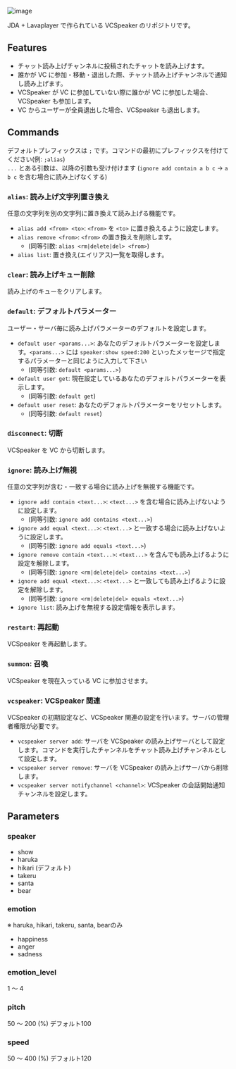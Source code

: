 ![image](https://user-images.githubusercontent.com/53546237/120327499-cbc73080-c324-11eb-9298-85a45789f0ee.png)

JDA + Lavaplayer で作られている VCSpeaker のリポジトリです。

## Features

- チャット読み上げチャンネルに投稿されたチャットを読み上げます。
- 誰かが VC に参加・移動・退出した際、チャット読み上げチャンネルで通知し読み上げます。
- VCSpeaker が VC に参加していない際に誰かが VC に参加した場合、VCSpeaker も参加します。
- VC からユーザーが全員退出した場合、VCSpeaker も退出します。

## Commands

デフォルトプレフィックスは `;` です。コマンドの最初にプレフィックスを付けてください(例: `;alias`)  
`...` とある引数は、以降の引数も受け付けます (`ignore add contain a b c` -> `a b c` を含む場合に読み上げなくする)

### `alias`: 読み上げ文字列置き換え

任意の文字列を別の文字列に置き換えて読み上げる機能です。

- `alias add <from> <to>`: `<from>` を `<to>` に置き換えるように設定します。
- `alias remove <from>`: `<from>` の置き換えを削除します。
  - (同等引数: `alias <rm|delete|del> <from>`)
- `alias list`: 置き換え(エイリアス)一覧を取得します。

### `clear`: 読み上げキュー削除

読み上げのキューをクリアします。

### `default`: デフォルトパラメーター

ユーザー・サーバ毎に読み上げパラメーターのデフォルトを設定します。

- `default user <params...>`: あなたのデフォルトパラメーターを設定します。`<params...>` には `speaker:show speed:200` といったメッセージで指定するパラメーターと同じように入力して下さい
  - (同等引数: `default <params...>`)
- `default user get`: 現在設定しているあなたのデフォルトパラメーターを表示します。
  - (同等引数: `default get`)
- `default user reset`: あなたのデフォルトパラメーターをリセットします。
  - (同等引数: `default reset`)

### `disconnect`: 切断

VCSpeaker を VC から切断します。

### `ignore`: 読み上げ無視

任意の文字列が含む・一致する場合に読み上げを無視する機能です。

- `ignore add contain <text...>`: `<text...>` を含む場合に読み上げないように設定します。
  - (同等引数: `ignore add contains <text...>`)
- `ignore add equal <text...>`: `<text...>` と一致する場合に読み上げないように設定します。
  - (同等引数: `ignore add equals <text...>`)
- `ignore remove contain <text...>`: `<text...>` を含んでも読み上げるように設定を解除します。
  - (同等引数: `ignore <rm|delete|del> contains <text...>`)
- `ignore add equal <text...>`: `<text...>` と一致しても読み上げるように設定を解除します。
  - (同等引数: `ignore <rm|delete|del> equals <text...>`)
- `ignore list`: 読み上げを無視する設定情報を表示します。

### `restart`: 再起動

VCSpeaker を再起動します。

### `summon`: 召喚

VCSpeaker を現在入っている VC に参加させます。

### `vcspeaker`: VCSpeaker 関連

VCSpeaker の初期設定など、VCSpeaker 関連の設定を行います。サーバの管理者権限が必要です。

- `vcspeaker server add`: サーバを VCSpeaker の読み上げサーバとして設定します。コマンドを実行したチャンネルをチャット読み上げチャンネルとして設定します。
- `vcspeaker server remove`: サーバを VCSpeaker の読み上げサーバから削除します。
- `vcspeaker server notifychannel <channel>`: VCSpeaker の会話開始通知チャンネルを設定します。

## Parameters

### speaker

- show
- haruka
- hikari (デフォルト)
- takeru
- santa 
- bear

### emotion

※ haruka, hikari, takeru, santa, bearのみ

- happiness
- anger
- sadness

### emotion_level

1 ～ 4

### pitch

50 ～ 200 (%) デフォルト100

### speed

50 ～ 400 (%) デフォルト120
